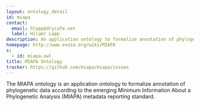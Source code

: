 ```yaml
---
layout: ontology_detail
id: miapa
contact:
  email: hlapp@drycafe.net
  label: Hilamr Lapp
description: An application ontology to formalize annotation of phylogenetic data.
homepage: http://www.evoio.org/wiki/MIAPA
s:
  - id: miapa.owl
title: MIAPA Ontology
tracker: https://github.com/miapa/miapa/issues
---
```


The MIAPA ontology is an application ontology to formalize annotation of phylogenetic data according to the emerging Minimum Information About a Phylogenetic Analysis (MIAPA) metadata reporting standard.
